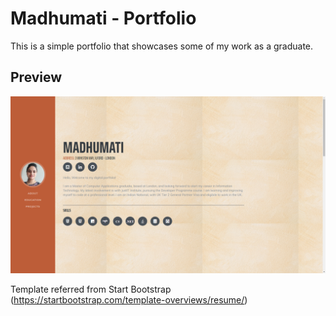 # Madhumati - Portfolio

This is a simple portfolio that showcases some of my work as a graduate.

## Preview

![Resume Preview](./img/Portfolio1.png)

Template referred from Start Bootstrap (https://startbootstrap.com/template-overviews/resume/)
